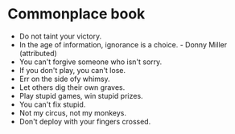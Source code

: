 # Commonplace book

* Do not taint your victory.
* In the age of information, ignorance is a choice. - Donny Miller (attributed)
* You can't forgive someone who isn't sorry.
* If you don't play, you can't lose.
* Err on the side ofy whimsy.
* Let others dig their own graves.
* Play stupid games, win stupid prizes.
* You can't fix stupid.
* Not my circus, not my monkeys.
* Don't deploy with your fingers crossed.
